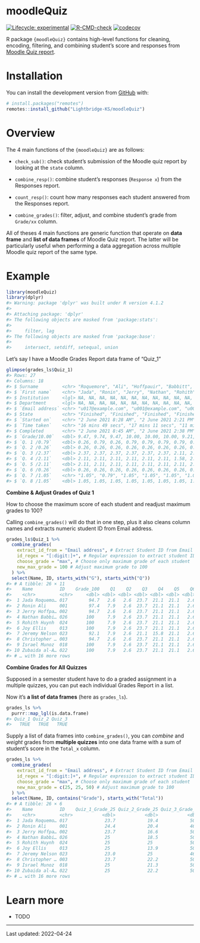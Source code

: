 
<!-- README.md is generated from README.Rmd. Please edit that file -->

# moodleQuiz

<!-- badges: start -->

[![Lifecycle:
experimental](https://img.shields.io/badge/lifecycle-experimental-orange.svg)](https://lifecycle.r-lib.org/articles/stages.html#experimental)
[![R-CMD-check](https://github.com/Lightbridge-AI/moodleQuiz/actions/workflows/R-CMD-check.yaml/badge.svg)](https://github.com/Lightbridge-AI/moodleQuiz/actions/workflows/R-CMD-check.yaml)
[![codecov](https://codecov.io/gh/Lightbridge-KS/moodleQuiz/branch/main/graph/badge.svg?token=S8SD1X5PA0)](https://codecov.io/gh/Lightbridge-KS/moodleQuiz)

<!-- badges: end -->

R package `{moodleQuiz}` contains high-level functions for cleaning,
encoding, filtering, and combining student’s score and responses from
[Moodle Quiz report](https://docs.moodle.org/311/en/Quiz_reports).

# Installation

You can install the development version from
[GitHub](https://github.com/) with:

``` r
# install.packages("remotes")
remotes::install_github("Lightbridge-KS/moodleQuiz")
```

# Overview

The 4 main functions of the `{moodleQuiz}` are as follows:

-   `check_sub()`: check student’s submission of the Moodle quiz report
    by looking at the `state` column.

-   `combine_resp()`: combine student’s responses (`Response x`) from
    the Responses report.

-   `count_resp()`: count how many responses each student answered from
    the Responses report.

-   `combine_grades()`: filter, adjust, and combine student’s grade from
    `Grade/xx` column.

All of theses 4 main functions are generic function that operate on
**data frame** and **list of data frames** of Moodle Quiz report. The
latter will be particularly useful when performing a data aggregation
across multiple Moodle quiz report of the same type.

# Example

``` r
library(moodleQuiz)
library(dplyr)
#> Warning: package 'dplyr' was built under R version 4.1.2
#> 
#> Attaching package: 'dplyr'
#> The following objects are masked from 'package:stats':
#> 
#>     filter, lag
#> The following objects are masked from 'package:base':
#> 
#>     intersect, setdiff, setequal, union
```

Let’s say I have a Moodle Grades Report data frame of “Quiz_1”

``` r
glimpse(grades_ls$Quiz_1)
#> Rows: 27
#> Columns: 18
#> $ Surname         <chr> "Roquemore", "Ali", "Hoffpauir", "Babbitt", "Huynh", "…
#> $ `First name`    <chr> "Jada", "Ronin", "Jerry", "Nathan", "Rohith", "Joy", "…
#> $ Institution     <lgl> NA, NA, NA, NA, NA, NA, NA, NA, NA, NA, NA, NA, NA, NA…
#> $ Department      <lgl> NA, NA, NA, NA, NA, NA, NA, NA, NA, NA, NA, NA, NA, NA…
#> $ `Email address` <chr> "u017@example.com", "u001@example.com", "u002@example.…
#> $ State           <chr> "Finished", "Finished", "Finished", "Finished", "Finis…
#> $ `Started on`    <chr> "2 June 2021 8:28 AM", "2 June 2021 2:21 PM", "2 June …
#> $ `Time taken`    <chr> "16 mins 49 secs", "17 mins 11 secs", "11 mins 30 secs…
#> $ Completed       <chr> "2 June 2021 8:45 AM", "2 June 2021 2:38 PM", "2 June …
#> $ `Grade/10.00`   <dbl> 9.47, 9.74, 9.47, 10.00, 10.00, 10.00, 9.21, 9.47, 10.…
#> $ `Q. 1 /0.79`    <dbl> 0.26, 0.79, 0.26, 0.79, 0.79, 0.79, 0.79, 0.26, 0.79, …
#> $ `Q. 2 /0.26`    <dbl> 0.26, 0.26, 0.26, 0.26, 0.26, 0.26, 0.26, 0.26, 0.26, …
#> $ `Q. 3 /2.37`    <dbl> 2.37, 2.37, 2.37, 2.37, 2.37, 2.37, 2.11, 2.37, 2.37, …
#> $ `Q. 4 /2.11`    <dbl> 2.11, 2.11, 2.11, 2.11, 2.11, 2.11, 1.58, 2.11, 2.11, …
#> $ `Q. 5 /2.11`    <dbl> 2.11, 2.11, 2.11, 2.11, 2.11, 2.11, 2.11, 2.11, 2.11, …
#> $ `Q. 6 /0.26`    <dbl> 0.26, 0.26, 0.26, 0.26, 0.26, 0.26, 0.26, 0.26, 0.26, …
#> $ `Q. 7 /1.05`    <chr> "1.05", "0.79", "1.05", "1.05", "1.05", "1.05", "1.05"…
#> $ `Q. 8 /1.05`    <dbl> 1.05, 1.05, 1.05, 1.05, 1.05, 1.05, 1.05, 1.05, 1.05, …
```

**Combine & Adjust Grades of Quiz 1**

How to choose the maximum score of each student and readjust maximum
grades to 100?

Calling `combine_grades()` will do that in one step, plus it also cleans
column names and extracts numeric student ID from Email address.

``` r
grades_ls$Quiz_1 %>%
  combine_grades(
    extract_id_from = "Email address", # Extract Student ID from Email
    id_regex = "[:digit:]+", # Regular expression to extract student ID
    choose_grade = "max", # Choose only maximum grade of each student
    new_max_grade = 100 # Adjust maximum grade to 100
  ) %>%
  select(Name, ID, starts_with("G"), starts_with("Q"))
#> # A tibble: 26 × 11
#>    Name          ID    Grade_100    Q1    Q2    Q3    Q4    Q5    Q6    Q7    Q8
#>    <chr>         <chr>     <dbl> <dbl> <dbl> <dbl> <dbl> <dbl> <dbl> <dbl> <dbl>
#>  1 Jada Roquemo… 017        94.7   2.6   2.6  23.7  21.1  21.1   2.6  10.5  10.5
#>  2 Ronin Ali     001        97.4   7.9   2.6  23.7  21.1  21.1   2.6   7.9  10.5
#>  3 Jerry Hoffpa… 002        94.7   2.6   2.6  23.7  21.1  21.1   2.6  10.5  10.5
#>  4 Nathan Babbi… 026       100     7.9   2.6  23.7  21.1  21.1   2.6  10.5  10.5
#>  5 Rohith Huynh  024       100     7.9   2.6  23.7  21.1  21.1   2.6  10.5  10.5
#>  6 Joy Ellis     013       100     7.9   2.6  23.7  21.1  21.1   2.6  10.5  10.5
#>  7 Jeremy Nelson 023        92.1   7.9   2.6  21.1  15.8  21.1   2.6  10.5  10.5
#>  8 Christopher … 003        94.7   2.6   2.6  23.7  21.1  21.1   2.6  10.5  10.5
#>  9 Israel Munoz  018       100     7.9   2.6  23.7  21.1  21.1   2.6  10.5  10.5
#> 10 Zubaida al-A… 022       100     7.9   2.6  23.7  21.1  21.1   2.6  10.5  10.5
#> # … with 16 more rows
```

**Combine Grades for All Quizzes**

Supposed in a semester student have to do a graded assignment in a
multiple quizzes, you can put each individual Grades Report in a list.

Now it’s **a list of data frames** (here as `grades_ls`).

``` r
grades_ls %>% 
  purrr::map_lgl(is.data.frame)
#> Quiz_1 Quiz_2 Quiz_3 
#>   TRUE   TRUE   TRUE
```

Supply a list of data frames into `combine_grades()`, you can *combine*
and *weight* grades from **multiple quizzes** into one data frame with a
sum of student’s score in the `Total_x` column.

``` r
grades_ls %>% 
  combine_grades(
    extract_id_from = "Email address", # Extract Student ID from Email
    id_regex = "[:digit:]+", # Regular expression to extract student ID
    choose_grade = "max", # Choose only maximum grade of each student
    new_max_grade = c(25, 25, 50) # Adjust maximum grade to 100
  ) %>% 
  select(Name, ID, contains("Grade"), starts_with("Total"))
#> # A tibble: 26 × 6
#>    Name          ID    Quiz_1_Grade_25 Quiz_2_Grade_25 Quiz_3_Grade_50 Total_100
#>    <chr>         <chr>           <dbl>           <dbl>           <dbl>     <dbl>
#>  1 Jada Roquemo… 017              23.7            19.4            50.0      93.1
#>  2 Ronin Ali     001              24.4            20.4            46.4      91.1
#>  3 Jerry Hoffpa… 002              23.7            16.6            50.0      90.3
#>  4 Nathan Babbi… 026              25              18.5            50.0      93.4
#>  5 Rohith Huynh  024              25              25              50.0     100. 
#>  6 Joy Ellis     013              25              13.9            50.0      88.8
#>  7 Jeremy Nelson 023              23.0            25              46.4      94.4
#>  8 Christopher … 003              23.7            22.2            50.0      95.8
#>  9 Israel Munoz  018              25              21.3            50.0      96.2
#> 10 Zubaida al-A… 022              25              22.2            50.0      97.2
#> # … with 16 more rows
```

# Learn more

-   TODO

------------------------------------------------------------------------

Last updated: 2022-04-24
